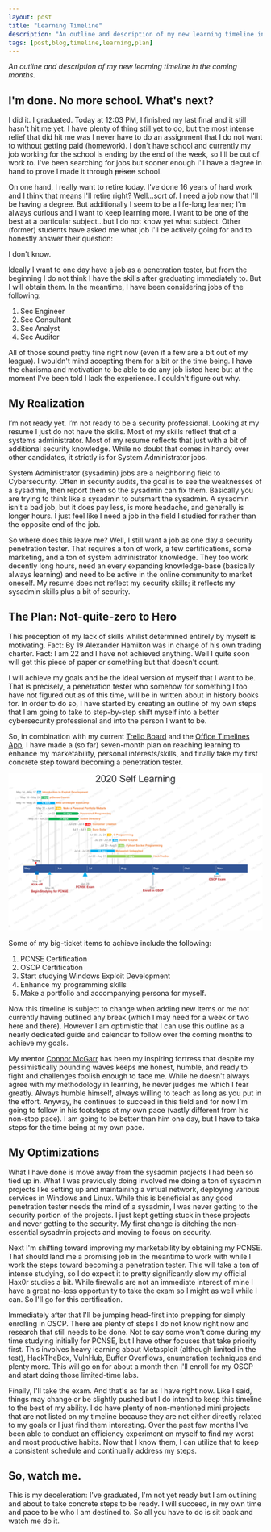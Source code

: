 ```yaml
---
layout: post
title: "Learning Timeline"
description: "An outline and description of my new learning timeline in the coming months."
tags: [post,blog,timeline,learning,plan]
---
```

_An outline and description of my new learning timeline in the coming months._
## I'm done. No more school. What's next?

I did it. I graduated. Today at 12:03 PM, I finished my last final and it still hasn't hit me yet. I have plenty of thing still yet to do, but the most intense relief that did hit me was I never have to do an assignment that I do not want to without getting paid (homework). I don't have school and currently my job working for the school is ending by the end of the week, so I'll be out of work to. I've been searching for jobs but sooner enough I'll have a degree in hand to prove I made it through ~~prison~~ school. 

On one hand, I really want to retire today. I've done 16 years of hard work and I think that means I'll retire right? Well...sort of. I need a job now that I'll be having a degree. But additionally I seem to be a life-long learner; I'm always curious and I want to keep learning more. I want to be one of the best at a particular subject...but I do not know yet what subject. Other (former) students have asked me what job I'll be actively going for and to honestly answer their question:

I don't know. 

Ideally I want to one day have a job as a penetration tester, but from the beginning I do not think I have the skills after graduating immediately to. But I will obtain them. In the meantime, I have been considering jobs of the following:

1. Sec Engineer
2. Sec Consultant
3. Sec Analyst
4. Sec Auditor

All of those sound pretty fine right now (even if a few are a bit out of my league). I wouldn't mind accepting them for a bit or the time being. I have the charisma and motivation to be able to do any job listed here but at the moment I've been told I lack the experience. I couldn't figure out why. 

## My Realization

I’m not ready yet. I’m not ready to be a security professional. Looking at my resume I just do not have the skills. Most of my skills reflect that of a systems administrator. Most of my resume reflects that just with a bit of additional security knowledge. While no doubt that comes in handy over other candidates, it strictly is for System Administrator jobs.

System Administrator (sysadmin) jobs are a neighboring field to Cybersecurity. Often in security audits, the goal is to see the weaknesses of a sysadmin, then report them so the sysadmin can fix them. Basically you are trying to think like a sysadmin to outsmart the sysadmin. A sysadmin isn’t a bad job, but it does pay less, is more headache, and generally is longer hours. I just feel like I need a job in the field I studied for rather than the opposite end of the job.

So where does this leave me? Well, I still want a job as one day a security penetration tester. That requires a ton of work, a few certifications, some marketing, and a ton of system administrator knowledge. They too work decently long hours, need an every expanding knowledge-base (basically always learning) and need to be active in the online community to market oneself. My resume does not reflect my security skills; it reflects my sysadmin skills plus a bit of security.

## The Plan: Not-quite-zero to Hero

This preception of my lack of skills whilist determined entirely by myself is motivating. Fact: By 19 Alexander Hamilton was in charge of his own trading charter. Fact: I am 22 and I have not achieved anything. Well I quite soon will get this piece of paper or something but that doesn't count.

I will achieve my goals and be the ideal version of myself that I want to be. That is precisely, a penetration tester who somehow for something I too have not figured out as of this time, will be in written about in history books for. In order to do so, I have started by creating an outline of my own steps that I am going to take to step-by-step shift myself into a better cybersecurity professional and into the person I want to be. 

So, in combination with my current [Trello Board](https://trello.com/b/6oD5SGbb/personal-board) and the [Office Timelines App](https://online.officetimeline.com/), I have made a (so far) seven-month plan on reaching learning to enhance my marketability, personal interests/skills, and finally take my first concrete step toward becoming a penetration tester.

![Python program 4-Picture Output](/files/Learning-Timeline/Timeline.png)

Some of my big-ticket items to achieve include the following:
1. PCNSE Certification
2. OSCP Certification
3. Start studying Windows Exploit Development
4. Enhance my programming skills
5. Make a portfolio and accompanying persona for myself.

Now this timeline is subject to change when adding new items or me not currently having outlined any break (which I may need for a week or two here and there). However I am optimistic that I can use this outline as a nearly dedicated guide and calendar to follow over the coming months to achieve my goals. 

My mentor [Connor McGarr](https://connormcgarr.github.io/) has been my inspiring fortress that despite my pessimistically pounding waves keeps me honest, humble, and ready to fight and challenges foolish enough to face me. While he doesn't always agree with my methodology in learning, he never judges me which I fear greatly. Always humble himself, always willing to teach as long as you put in the effort. Anyway, he continues to succeed in this field and for now I'm going to follow in his footsteps at my own pace (vastly different from his non-stop pace). I am going to be better than him one day, but I have to take steps for the time being at my own pace.

## My Optimizations

What I have done is move away from the sysadmin projects I had been so tied up in. What I was previously doing involved me doing a ton of sysadmin projects like setting up and maintaining a virtual network, deploying various services in Windows and Linux. While this is beneficial as any good penetration tester needs the mind of a sysadmin, I was never getting to the security portion of the projects. I just kept getting stuck in these projects and never getting to the security. My first change is ditching the non-essential sysadmin projects and moving to focus on security. 

Next I'm shifting toward improving my marketability by obtaining my PCNSE. That should land me a promising job in the meantime to work with while I work the steps toward becoming a penetration tester. This will take a ton of intense studying, so I do expect it to pretty significantly slow my official Hax0r studies a bit. While firewalls are not an immediate interest of mine I have a great no-loss opportunity to take the exam so I might as well while I can. So I'll go for this certification.

Immediately after that I'll be jumping head-first into prepping for simply enrolling in OSCP. There are plenty of steps I do not know right now and research that still needs to be done. Not to say some won't come during my time studying initially for PCNSE, but I have other focuses that take priority first. This involves heavy learning about Metasploit (although limited in the test), HackTheBox, VulnHub, Buffer Overflows, enumeration techniques and plenty more. This will go on for about a month then I'll enroll for my OSCP and start doing those limited-time labs. 

Finally, I'll take the exam. And that's as far as I have right now. Like I said, things may change or be slightly pushed but I do intend to keep this timeline to the best of my ability. I do have plenty of non-mentioned mini projects that are not listed on my timeline because they are not either directly related to my goals or I just find them interesting. Over the past few months I've been able to conduct an efficiency experiment on myself to find my worst and most productive habits. Now that I know them, I can utilize that to keep a consistent schedule and continually address my steps.

## So, watch me.

This is my deceleration: I've graduated, I'm not yet ready but I am outlining and about to take concrete steps to be ready. I will succeed, in my own time and pace to be who I am destined to. So all you have to do is sit back and watch me do it.
